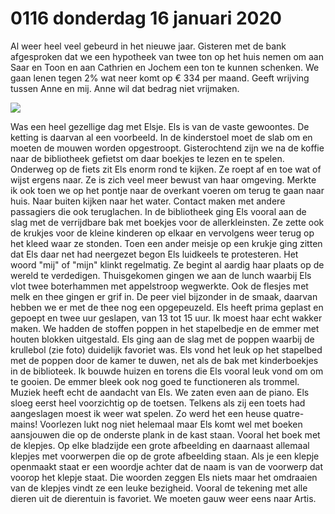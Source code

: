 # 0116 donderdag 16 januari 2020
Al weer heel veel gebeurd in het nieuwe jaar. Gisteren met de bank afgesproken dat we een hypotheek van twee ton op het huis nemen om aan Saar en Toon en aan Cathrien en Jochem een ton te kunnen schenken. We gaan lenen tegen 2% wat neer komt op € 334 per maand. Geeft wrijving tussen Anne en mij. Anne wil dat bedrag  niet vrijmaken. 

![](Screenshot_2024-12-12-13-06-07-194_com.microsoft.office.onenote-edit.jpg)

Was een heel gezellige dag met Elsje. Els is van de vaste gewoontes. De ketting is daarvan al een voorbeeld. In de kinderstoel moet de slab om en moeten de mouwen worden opgestroopt. Gisterochtend zijn we na de koffie naar de bibliotheek gefietst om daar boekjes te lezen en te spelen. Onderweg op de fiets zit Els enorm rond te kijken. Ze roept af en toe wat of wijst ergens naar. Ze is zich veel meer bewust van haar omgeving. Merkte ik ook toen we op het pontje naar de overkant voeren om terug te gaan naar huis. Naar buiten kijken naar het water. Contact maken met andere passagiers die ook teruglachen. In de bibliotheek ging Els vooral aan de slag met de verrijdbare bak met boekjes voor de allerkleinsten. Ze zette ook de krukjes voor de kleine kinderen op elkaar en vervolgens weer terug op het kleed waar ze stonden. Toen een ander meisje op een krukje ging zitten dat Els daar net had neergezet begon Els luidkeels te protesteren. Het woord "mij" of "mijn" klinkt regelmatig. Ze begint al aardig haar plaats op de wereld te verdedigen. Thuisgekomen gingen we aan de lunch waarbij Els vlot twee boterhammen met appelstroop wegwerkte. Ook de flesjes met melk en thee gingen er grif in. De peer viel bijzonder in de smaak, daarvan hebben we er met de thee nog een opgepeuzeld. Els heeft prima geplast en gepoept en twee uur geslapen, van 13 tot 15 uur. Ik moest haar echt wakker maken. We hadden de stoffen poppen in het stapelbedje en de emmer met houten blokken uitgestald. Els ging aan de slag met de poppen waarbij de krullebol (zie foto) duidelijk favoriet was. Els vond het leuk op het stapelbed met de poppen door de kamer te duwen, net als de bak met kinderboekjes in de biblioteek. Ik bouwde huizen en torens die Els vooral leuk vond om om te gooien. De emmer bleek ook nog goed te functioneren als trommel. Muziek heeft echt de aandacht van Els. We zaten even aan de piano. Els sloeg eerst heel voorzichtig op de toetsen. Telkens als zij een toets had aangeslagen moest ik weer wat spelen. Zo werd het een heuse quatre-mains! Voorlezen lukt nog niet helemaal maar Els komt wel met boeken aansjouwen die op de onderste plank in de kast staan. Vooral het boek met de klepjes. Op elke bladzijde een grote afbeelding en daarnaast allemaal klepjes met voorwerpen die op de grote afbeelding staan. Als je een klepje openmaakt staat er een woordje achter dat de naam is van de voorwerp dat voorop het klepje staat. Die woorden zeggen Els niets maar het omdraaien van de klepjes vindt ze een leuke bezigheid. Vooral de tekening met alle dieren uit de dierentuin is favoriet. We moeten gauw weer eens naar Artis. 

